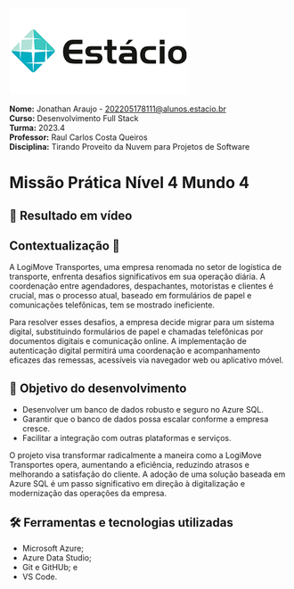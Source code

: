 ![image](./estacio.png)

**Nome:** Jonathan Araujo - 202205178111@alunos.estacio.br\
**Curso:** Desenvolvimento Full Stack\
**Turma:** 2023.4\
**Professor:** Raul Carlos Costa Queiros\
**Disciplina:** Tirando Proveito da Nuvem para Projetos de Software

# Missão Prática Nível 4 Mundo 4

## 🎥 Resultado em vídeo

## Contextualização 📜

A LogiMove Transportes, uma empresa renomada no setor de logística de transporte,
enfrenta desafios significativos em sua operação diária. A coordenação entre
agendadores, despachantes, motoristas e clientes é crucial, mas o processo atual,
baseado em formulários de papel e comunicações telefônicas, tem se mostrado
ineficiente.

Para resolver esses desafios, a empresa decide migrar para um sistema digital,
substituindo formulários de papel e chamadas telefônicas por documentos digitais e
comunicação online. A implementação de autenticação digital permitirá uma
coordenação e acompanhamento eficazes das remessas, acessíveis via navegador web
ou aplicativo móvel.

## 🎯 Objetivo do desenvolvimento

- Desenvolver um banco de dados robusto e seguro no Azure SQL.
- Garantir que o banco de dados possa escalar conforme a empresa cresce.
- Facilitar a integração com outras plataformas e serviços.

O projeto visa transformar radicalmente a maneira como a LogiMove Transportes
opera, aumentando a eficiência, reduzindo atrasos e melhorando a satisfação do
cliente. A adoção de uma solução baseada em Azure SQL é um passo significativo em
direção à digitalização e modernização das operações da empresa.

## 🛠 Ferramentas e tecnologias utilizadas

- Microsoft Azure;
- Azure Data Studio;
- Git e GitHUb; e
- VS Code.
